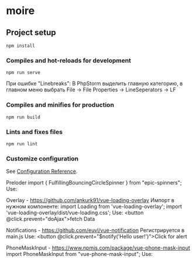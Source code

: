 # moire

## Project setup
```
npm install
```

### Compiles and hot-reloads for development
```
npm run serve
```

При ошибке "Linebreaks":
В PhpStorm выделить главную категорию, в главном меню выбрать File -> File Properties -> LineSeperators -> LF


### Compiles and minifies for production
```
npm run build
```

### Lints and fixes files
```
npm run lint
```

### Customize configuration
See [Configuration Reference](https://cli.vuejs.org/config/).


Preloder
import { FulfillingBouncingCircleSpinner } from "epic-spinners";
Use:
<fulfilling-bouncing-circle-spinner
:animation-duration="4000"
:size="30"
:color="'#e02d71'"
/>


Overlay - https://github.com/ankurk91/vue-loading-overlay
Импорт в нужном компоненте:
import Loading from 'vue-loading-overlay';
import 'vue-loading-overlay/dist/vue-loading.css';
Use:
<loading :active="isLoading"/>
<button @click.prevent="doAjax">fetch Data</button>


Notifications - https://github.com/euvl/vue-notification
Регистрируется в main.js
Use:
<notifications position="top center" classes="notification" />
<button @click.prevent="$notify('Hello user!')">Click for alert</button>


PhoneMaskInput - https://www.npmjs.com/package/vue-phone-mask-input
import PhoneMaskInput from "vue-phone-mask-input";
Use:
<PhoneMaskInput
type="tel"
:name="name"
:placeholder="placeholder"
v-model="computedData"
autoDetectCountry
inputClass="form__input"
wrapperClass="form__input-phone-wrapper"
/>
